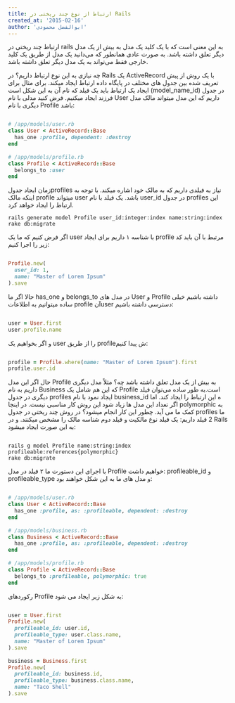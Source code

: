 ```yaml
---
title: ارتباط از نوع چند ریختی در Rails
created_at: '2015-02-16'
author: 'ابوالفضل محمودی'
---
```


ارتباط چند ریختی در rails به این معنی است که با یک کلید یک مدل به بیش از یک مدل دیگر تعلق داشته باشد. به صورت عادی همانطور که می‌دانید یک مدل از طریق یک کلید خارجی فقط می‌تواند به یک مدل دیگر تعلق داشته باشد.

<!--more-->

چه نیازی به این نوع ارتباط داریم؟
در Rails یک ActiveRecord با یک روش از پیش تعریف شده بین جدول های مختلف در پایگاه داده ارتباط ایجاد میکند. برای مثال برای ایجاد یک ارتباط باید یک فیلد که نام آن به این شکل است (model_name_id) در جدول فرزند ایجاد میکنیم.
فرض کنید مدلی با نام User داریم که این مدل میتواند مالک مدل دیگری با نام Profile باشد:

```ruby

# /app/models/user.rb
class User < ActiveRecord::Base
  has_one :profile, dependent: :destroy
end
 
# /app/models/profile.rb
class Profile < ActiveRecord::Base
  belongs_to :user
end

```

زمان ایجاد جدولprofiles نیاز به فیلدی داریم که به مالک خود اشاره میکند. با توجه به اینکه مالک profile میتواند user باشد. یک فیلد با نام user_id در جدول profiles این ارتباط را ایجاد خواهد کرد.

```
rails generate model Profile user_id:integer:index name:string:index
rake db:migrate
```
اگر فرض کنیم که ما یک user با شناسه ۱ داریم برای ایجاد profile مرتبط با آن باید کد زیر را اجرا کنیم:

```ruby

Profile.new(
  user_id: 1,
  name: "Master of Lorem Ipsum"
).save

```

حالا اگر ما has_one و belongs_to در مدل های User و Profile داشته باشیم خیلی ساده میتوانیم به اطلاعات profile آنuser دسترسی داشته باشیم:

```ruby

user = User.first
user.profile.name

```

و اگر بخواهیم یک user را از طریق profileش پیدا کنیم:

```ruby

profile = Profile.where(name: "Master of Lorem Ipsum").first
profile.user.id

```


حال اگر این مدل Profile به بیش از یک مدل تعلق داشته باشد چه؟ مثلاً مدل دیگری داریم به نام Business که این هم شامل یک Profile است.به طور ساده می‌توان فیلد دیگری در جدول profiles ایجاد نمود با نام business_id ه این ارتباط را ایجاد کند. اما اگر تعداد این مدل ها زیاد شود این روش کار مناسبی نیست. در اینجا polymorphic به کمک ما می آید.
چطور این کار انجام میشود؟
در روش چند ریختی در جدول profiles  ما 2 فیلد داریم: یک فیلد نوع مالکیت و فیلد دوم شناسه مالک را مشخص میکنند. و در Rails به این صورت ایجاد میشود:

```

rails g model Profile name:string:index profileable:references{polymorphic}
rake db:migrate

```

با اجرای این دستورت ما ۲ فیلد در مدل Profile خواهیم داشت: profileable_id و profileable_type و مدل های ما به این شکل خواهند بود:

```ruby

# /app/models/user.rb
class User < ActiveRecord::Base
  has_one :profile, as: :profileable, dependent: :destroy
end
 
# /app/models/business.rb
class Business < ActiveRecord::Base
  has_one :profile, as: :profileable, dependent: :destroy
end
 
# /app/models/profile.rb
class Profile < ActiveRecord::Base
  belongs_to :profileable, polymorphic: true
end

```

رکوردهای Profile به شکل زیر ایجاد می شود:

```ruby

user = User.first
Profile.new(
  profileable_id: user.id,
  profileable_type: user.class.name,
  name: "Master of Lorem Ipsum"
).save
 
business = Business.first
Profile.new(
  profileable_id: business.id,
  profileable_type: business.class.name,
  name: "Taco Shell"
).save

```

